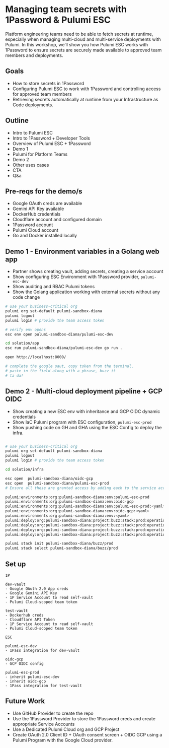 # Managing team secrets with 1Password & Pulumi ESC

Platform engineering teams need to be able to fetch secrets at runtime, especially when managing multi-cloud and multi-service deployments with Pulumi. In this workshop, we’ll show you how Pulumi ESC works with 1Password to ensure secrets are securely made available to approved team members and deployments.

## Goals

- How to store secrets in 1Password
- Configuring Pulumi ESC to work with 1Password and controlling access for approved team members
- Retrieving secrets automatically at runtime from your Infrastructure as Code deployments.

## Outline

- Intro to Pulumi ESC
- Intro to 1Password + Developer Tools
- Overview of Pulumi ESC + 1Password
- Demo 1
- Pulumi for Platform Teams
- Demo 2
- Other uses cases
- CTA
- Q&a

## Pre-reqs for the demo/s

- Google OAuth creds are available
- Gemini API Key available
- DockerHub credentials
- Cloudflare account and configured domain
- 1Password account
- Pulumi Cloud account
- Go and Docker installed locally

## Demo 1 - Environment variables in a Golang web app

- Partner shows creating vault, adding secrets, creating a service account
- Show configuring ESC Environment with 1Password provider, `pulumi-esc-dev`
- Show auditing and RBAC Pulumi tokens
- Show the Golang application working with external secrets without any code change

```bash
# use your business-critical org
pulumi org set-default pulumi-sandbox-diana 
pulumi logout
pulumi login # provide the team access token

# verify env opens
esc env open pulumi-sandbox-diana/pulumi-esc-dev

cd solution/app
esc run pulumi-sandbox-diana/pulumi-esc-dev go run .

open http://localhost:8000/

# complete the google oaut, copy token from the terminal, 
# paste in the field along with a phrase, buzz it
# ta da!
```

## Demo 2 - Multi-cloud deployment pipeline + GCP OIDC

- Show creating a new ESC env with inheritance and GCP OIDC dynamic credentials
- Show IaC Pulumi program with ESC configuration, `pulumi-esc-prod`
- Show pushing code on GH and GHA using the ESC Config to deploy the infra.

```bash

# use your business-critical org
pulumi org set-default pulumi-sandbox-diana 
pulumi logout
pulumi login # provide the team access token

cd solution/infra

esc open  pulumi-sandbox-diana/oidc-gcp
esc open  pulumi-sandbox-diana/pulumi-esc-prod
# Ensure all these are granted access by adding each to the service account subject

pulumi:environments:org:pulumi-sandbox-diana:env:pulumi-esc-prod
pulumi:environments:org:pulumi-sandbox-diana:env:oidc-gcp
pulumi:environments:org:pulumi-sandbox-diana:env:pulumi-esc-prod:<yaml>
pulumi:environments:org:pulumi-sandbox-diana:env:oidc-gcp:<yaml>
pulumi:environments:org:pulumi-sandbox-diana:env:<yaml>
pulumi:deploy:org:pulumi-sandbox-diana:project:buzz:stack:prod:operation:preview:scope:write
pulumi:deploy:org:pulumi-sandbox-diana:project:buzz:stack:prod:operation:update:scope:write
pulumi:deploy:org:pulumi-sandbox-diana:project:buzz:stack:prod:operation:refresh:scope:write
pulumi:deploy:org:pulumi-sandbox-diana:project:buzz:stack:prod:operation:destroy:scope:write

pulumi stack init pulumi-sandbox-diana/buzz/prod
pulumi stack select pulumi-sandbox-diana/buzz/prod

```

## Set up

```plain
1P

dev-vault
- Google OAuth 2.0 App creds
- Google Gemini API Key
- 1P Service Account to read self-vault
- Pulumi Cloud-scoped team token

test-vault
- Dockerhub creds
- Cloudflare API Token
- 1P Service Account to read self-vault
- Pulumi Cloud-scoped team token

ESC

pulumi-esc-dev
- 1Pass integration for dev-vault

oidc-gcp
- GCP OIDC config

pulumi-esc-prod
- inherit pulumi-esc-dev
- inherit oidc-gcp
- 1Pass integration for test-vault
```

## Future Work

- Use GitHub Provider to create the repo
- Use the 1Password Provider to store the 1Password creds and create appropriate Service Accounts
- Use a Dedicated Pulumi Cloud org and GCP Project
- Create OAuth 2.0 Client ID + OAuth consent screen + OIDC GCP using a Pulumi Program with the Google Cloud provider.
